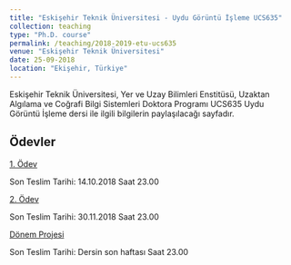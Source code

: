 ```yaml
---
title: "Eskişehir Teknik Üniversitesi - Uydu Görüntü İşleme UCS635"
collection: teaching
type: "Ph.D. course"
permalink: /teaching/2018-2019-etu-ucs635
venue: "Eskişehir Teknik Üniversitesi"
date: 25-09-2018
location: "Ekişehir, Türkiye"
---
```


Eskişehir Teknik Üniversitesi, Yer ve Uzay Bilimleri Enstitüsü, Uzaktan Algılama ve Coğrafi Bilgi Sistemleri Doktora Programı UCS635 Uydu Görüntü İşleme dersi ile ilgili bilgilerin paylaşılacağı sayfadır.


Ödevler
------
[1. Ödev](http://kalkan.github.io/files/ucs635-20182019/odev1-20182019.pdf)

Son Teslim Tarihi: 14.10.2018 Saat 23.00

[2. Ödev](http://kalkan.github.io/files/ucs635-20182019/odev2-20182019.pdf)

Son Teslim Tarihi: 30.11.2018 Saat 23.00

[Dönem Projesi](http://kalkan.github.io/files/ucs635-20182019/UCS635-DonemProjesi.pdf)

Son Teslim Tarihi: Dersin son haftası Saat 23.00
